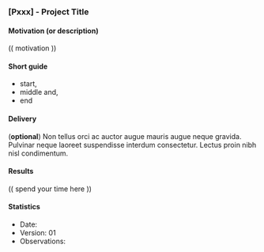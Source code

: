 ### [Pxxx] - Project Title

#### Motivation (or description)
(( motivation ))

#### Short guide
* start,
* middle and,
* end

#### Delivery
(**optional**) Non tellus orci ac auctor augue mauris augue neque gravida. Pulvinar neque laoreet suspendisse interdum consectetur. Lectus proin nibh nisl condimentum. 

#### Results
(( spend your time here ))

#### Statistics
* Date:
* Version: 01
* Observations:



